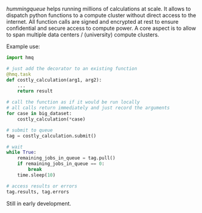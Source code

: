 *hummingqueue* helps running millions of calculations at scale. It allows to dispatch python functions to a compute cluster without direct access to the internet. All function calls are signed and encrypted at rest to ensure confidential and secure access to compute power. A core aspect is to allow to span multiple data centers / (university) compute clusters.

Example use:
```python
import hmq

# just add the decorator to an existing function
@hmq.task
def costly_calculation(arg1, arg2):
    ...
    return result

# call the function as if it would be run locally
# all calls return immediately and just record the arguments
for case in big_dataset:
    costly_calculation(*case)

# submit to queue
tag = costly_calculation.submit()

# wait
while True:
    remaining_jobs_in_queue = tag.pull()
    if remaining_jobs_in_queue == 0:
        break
    time.sleep(10)

# access results or errors
tag.results, tag.errors
```

Still in early development.

